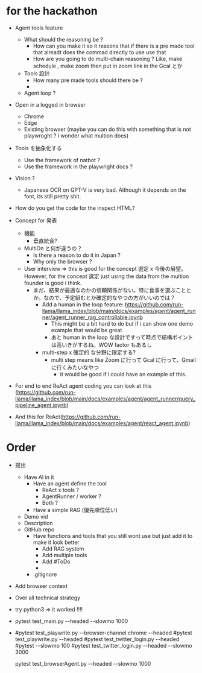 # for the hackathon

- Agent tools feature
  - What should the reasoning be ? 
    - How can you make it so it reasons that if there is a pre made tool that alreadt does the commad directly to use use that
    - How are you going to do multi-chain reasoning ? Like, make schedule , make zoom then put in zoom link in the Gcal とか
  - Tools 設計
    - How many pre made tools should there be ? 
    - 
  - Agent loop ?
- Open in a logged in browser
  - Chrome
  - Edge
  - Existing browser (maybe you can do this with something that is not playwroght ? i wonder what multion does)
- Tools を抽象化する
  - Use the framework of natbot ? 
  - Use the framework in the playwright docs ? 
- Vision ?
  - Japanese OCR on GPT-V is very bad. Although it depends on the font, its still pretty shit. 
- How do you get the code for the inspect HTML?
- Concept for 発表
  - 機能
    - 垂直統合?
  - MultiOn と何が違うの？
    - Is there a reason to do it in Japan ? 
    - Why only the browser ? 
  - User interview => this is good for the concept 選定 x 今後の展望。However, for the concept 選定 just using the data from the multion founder is good i think.
    - まだ、結果が最適なのかの信頼関係がない。特に食事を選ぶこととか。なので、予定組むとか確定的なやつの方がいいのでは？
      - Add a human in the loop feature: https://github.com/run-llama/llama_index/blob/main/docs/examples/agent/agent_runner/agent_runner_rag_controllable.ipynb
        - This might be a bit hard to do but if i can show one demo example that would be great
        - あと human in the loop な設計ですって時点で結構ポイントは高いきがするね。WOW factor もあるし
      - multi-step  x 確定的 な分野に限定する? 
        - multi step means like Zoom に行って Gcal に行って、Gmail に行くみたいなやつ
          -  it would be good if i could have an example of this. 
  

- For end to end ReAct agent coding you can look at this (https://github.com/run-llama/llama_index/blob/main/docs/examples/agent/agent_runner/query_pipeline_agent.ipynb)
- And this for ReAct(https://github.com/run-llama/llama_index/blob/main/docs/examples/agent/react_agent.ipynb)



# Order 
- 提出
  - Have AI in it
    - Have an agent define the tool
      - ReAct x tools ? 
      - AgentRunner / worker ? 
      - Both ? 
    - Have a simple RAG (優先順位低い)
  - Demo vid
  - Description
  - GitHub repo 
    - Have functions and tools that you still wont use but just add it to make it look better
      - Add RAG system
      - Add multiple tools
      - Add #ToDo
      - 
    - .gitignore
- Add browser context
- Over all technical strategy





- try python3 => it worked !!!!

- pytest test_main.py --headed --slowmo 1000

 - #pytest test_playwrite.py --browser-channel chrome --headed
    #pytest test_playwrite.py --headed
    #pytest test_twitter_login.py --headed
    #pytest --slowmo 100
    #pytest test_twitter_login.py --headed --slowmo 3000
    
    


    pytest test_browserAgent.py --headed --slowmo 1000
